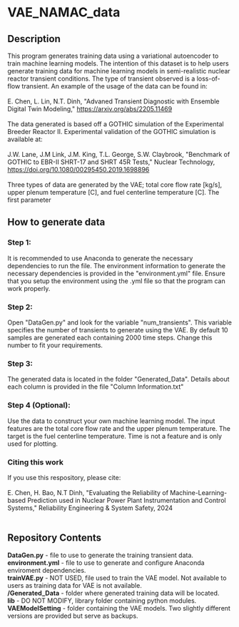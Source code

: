 # VAE_NAMAC_data

## Description
This program generates training data using a variational autoencoder to train machine learning models. The intention of this dataset is to help users generate training data for machine learning models in semi-realistic nuclear reactor transient conditions. The type of transient observed is a loss-of-flow transient. An example of the usage of the data can be found in: 
<br />
<br />
E. Chen, L. Lin, N.T. Dinh, "Advaned Transient Diagnostic with Ensemble Digital Twin Modeling," https://arxiv.org/abs/2205.11469
<br />
<br />
The data generated is based off a GOTHIC simulation of the Experimental Breeder Reactor II. Experimental validation of the GOTHIC simulation is available at:
<br />
<br />
J.W. Lane, J.M Link, J.M. King, T.L. George, S.W. Claybrook, "Benchmark of GOTHIC to EBR-II SHRT-17 and SHRT 45R Tests," Nuclear Technology, https://doi.org/10.1080/00295450.2019.1698896
<br />
<br />
Three types of data are generated by the VAE; total core flow rate [kg/s], upper plenum temperature [C], and fuel centerline temperature [C]. The first parameter 


## How to generate data
### Step 1:
It is recommended to use Anaconda to generate the necessary dependencies to run the file. The environment information to generate the necessary dependencies is provided in the "environment.yml" file.
Ensure that you setup the environment using the .yml file so that the program can work properly.

### Step 2:
Open "DataGen.py" and look for the variable "num_transients". This variable specifies the number of transients to generate using the VAE. By default 10 samples are generated each containing 2000 time steps. Change this number to fit your requirements.

### Step 3:
The generated data is located in the folder "Generated_Data". Details about each column is provided in the file "Column Information.txt"

### Step 4 (Optional):
Use the data to construct your own machine learning model. The input features are the total core flow rate and the upper plenum temperature. The target is the fuel centerline temperature. Time is not a feature and is only used for plotting.

### Citing this work
If you use this respository, please cite:
<br />
<br />
E. Chen, H. Bao, N.T Dinh, "Evaluating the Reliability of Machine-Learning-based Prediction used in Nuclear Power Plant Instrumentation and Control Systems," Reliability Engineering & System Safety, 2024
<br />
<br />
## Repository Contents
**DataGen.py** - file to use to generate the training transient data.<br />
**environment.yml** - file to use to generate and configure Anaconda enviroment dependencies.<br />
**trainVAE.py** - NOT USED, file used to train the VAE model. Not available to users as training data for VAE is not available.<br />
**/Generated_Data** - folder where generated training data will be located. <br />
**lib** - DO NOT MODIFY, library folder containing python modules. <br />
**VAEModelSetting** - folder containing the VAE models. Two slightly different versions are provided but serve as backups. <br />
